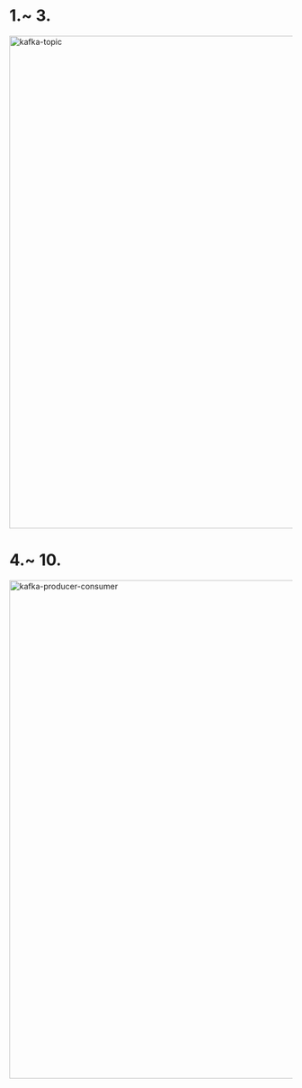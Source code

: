 # 1.~ 3.
<img width="876" alt="kafka-topic" src="https://user-images.githubusercontent.com/16662143/55778068-dc7d1280-5adc-11e9-858c-3537c45ee179.png">


# 4.~ 10.
<img width="886" alt="kafka-producer-consumer" src="https://user-images.githubusercontent.com/16662143/55778066-dc7d1280-5adc-11e9-8917-f10d2a263e92.png">